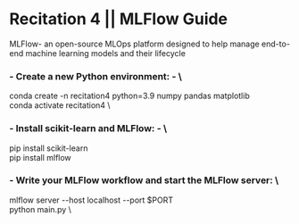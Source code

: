 # Recitation 4 || MLFlow Guide

MLFlow- an open-source MLOps platform designed to help manage end-to-end machine learning models and their lifecycle

### -  Create a new Python environment: -  \
conda create -n recitation4 python=3.9 numpy pandas matplotlib \
conda activate recitation4 \

### -  Install scikit-learn and MLFlow: - \
pip install scikit-learn \
pip install mlflow 

### -  Write your MLFlow workflow and start the MLFlow server: \
mlflow server --host localhost --port $PORT \
python main.py \